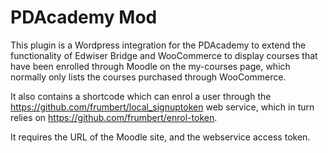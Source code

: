 # PDAcademy Mod

This plugin is a Wordpress integration for the PDAcademy to extend the functionality of Edwiser Bridge and WooCommerce to display courses that have been enrolled through Moodle on the my-courses page, which normally only lists the courses purchased through WooCommerce.

It also contains a shortcode which can enrol a user through the https://github.com/frumbert/local_signuptoken web service, which in turn relies on https://github.com/frumbert/enrol-token.

It requires the URL of the Moodle site, and the webservice access token.